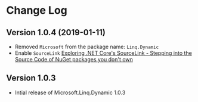 
Change Log
===============================================================================

Version 1.0.4 (2019-01-11)
----------------------------
 * Removed `Microsoft` from the package name: `Linq.Dynamic`
 * Enable `SourceLink` [Exploring .NET Core's SourceLink - Stepping into the Source Code of NuGet packages you don't own](https://www.hanselman.com/blog/ExploringNETCoresSourceLinkSteppingIntoTheSourceCodeOfNuGetPackagesYouDontOwn.aspx)


Version 1.0.3
----------------------------
 * Intial release of Microsoft.Linq.Dynamic 1.0.3

